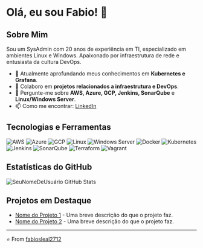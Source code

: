 # Olá, eu sou Fabio! 👋

## Sobre Mim
Sou um SysAdmin com 20 anos de experiência em TI, especializado em ambientes Linux e Windows. Apaixonado por infraestrutura de rede e entusiasta da cultura DevOps.

- 🌱 Atualmente aprofundando meus conhecimentos em **Kubernetes e Grafana**.
- 👯 Colaboro em **projetos relacionados a infraestrutura e DevOps**.
- 💬 Pergunte-me sobre **AWS, Azure, GCP, Jenkins, SonarQube** e **Linux/Windows Server**.
- 📫 Como me encontrar: [LinkedIn](https://www.linkedin.com/in/fabiosleal2712/)

## Tecnologias e Ferramentas
![AWS](https://img.shields.io/badge/-AWS-black?style=flat-square&logo=amazonaws)
![Azure](https://img.shields.io/badge/-Azure-black?style=flat-square&logo=microsoftazure)
![GCP](https://img.shields.io/badge/-GCP-black?style=flat-square&logo=googlecloud)
![Linux](https://img.shields.io/badge/-Linux-black?style=flat-square&logo=linux)
![Windows Server](https://img.shields.io/badge/-Windows%20Server-black?style=flat-square&logo=windows)
![Docker](https://img.shields.io/badge/-Docker-black?style=flat-square&logo=docker)
![Kubernetes](https://img.shields.io/badge/-Kubernetes-black?style=flat-square&logo=kubernetes)
![Jenkins](https://img.shields.io/badge/-Jenkins-black?style=flat-square&logo=jenkins)
![SonarQube](https://img.shields.io/badge/-SonarQube-black?style=flat-square&logo=sonarqube)
![Terraform](https://img.shields.io/badge/-Terraform-black?style=flat-square&logo=terraform)
![Vagrant](https://img.shields.io/badge/-Vagrant-black?style=flat-square&logo=vagrant)

## Estatísticas do GitHub
![SeuNomeDeUsuário GitHub Stats](https://github-readme-stats.vercel.app/api?username=fabiosleal2712&show_icons=true)

## Projetos em Destaque
- [Nome do Projeto 1](LINK_DO_PROJETO) - Uma breve descrição do que o projeto faz.
- [Nome do Projeto 2](LINK_DO_PROJETO) - Uma breve descrição do que o projeto faz.

---

⭐️ From [fabiosleal2712](https://github.com/fabiosleal2712)
